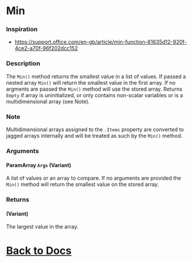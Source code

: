 
# Min
### Inspiration
* https://support.office.com/en-gb/article/min-function-61635d12-920f-4ce2-a70f-96f202dcc152

### Description
The `Min()` method returns the smallest value in a list of values. If passed a nested array `Min()` will return the smallest value in the first array.  If no argments are passed the `Min()` method will use the stored array. Returns `Empty` if array is uninitialized, or only contains non-scalar variables or is a multidimensional array (see Note).

### Note 
Multidimensional arrays assigned to the `.Items` property are converted to jagged arrays internally and will be treated as such by the `Min()` method.

### Arguments
#### ParamArray `Args` (Variant)
A list of values or an array to compare. If no arguments are provided the `Min()` method will return the smallest value on the stored array.
### Returns
#### (Variant)
The largest value in the array. 

# [Back to Docs](https://senipah.github.io/VBA-DynamicArray/)

